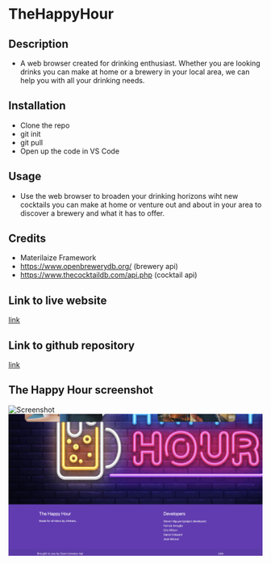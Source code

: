# TheHappyHour

## Description

- A web browser created for drinking enthusiast. Whether you are looking drinks you can make at home or a brewery in your local area, we can help you with all your drinking needs.


## Installation

- Clone the repo
- git init
- git pull 
- Open up the code in VS Code


## Usage

- Use the web browser to broaden your drinking horizons wiht new cocktails you can make at home or venture out and about in your area to discover a brewery and what it has to offer.

## Credits

- Materilaize Framework 
- https://www.openbrewerydb.org/ (brewery api)
- https://www.thecocktaildb.com/api.php  (cocktail api) 



## Link to live website

[link](https://qaizen.github.io/TheHappyHour/)

## Link to github repository

[link](https://github.com/Qaizen/TheHappyHour)

## The Happy Hour screenshot

![Screenshot](./assets/images/Screenshot1.png)
![Screenshot](./assets/images/Screenshot2.png)


